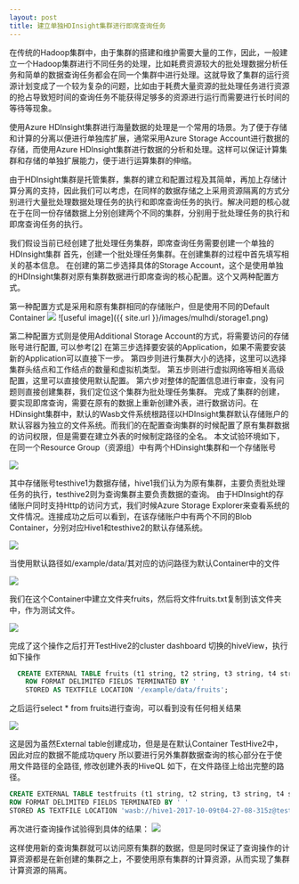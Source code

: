 ```yaml
---
layout: post
title: 建立单独HDInsight集群进行即席查询任务
---
```


在传统的Hadoop集群中，由于集群的搭建和维护需要大量的工作，因此，一般建立一个Hadoop集群进行不同任务的处理，比如耗费资源较大的批处理数据分析任务和简单的数据查询任务都会在同一个集群中进行处理。这就导致了集群的运行资源计划变成了一个较为复杂的问题，比如由于耗费大量资源的批处理任务进行资源的抢占导致短时间的查询任务不能获得足够多的资源进行运行而需要进行长时间的等待等现象。

使用Azure HDInsight集群进行海量数据的处理是一个常用的场景。为了便于存储和计算的分离以便进行单独库扩展，通常采用Azure Storage Account进行数据的存储，而使用Azure HDInsight集群进行数据的分析和处理。这样可以保证计算集群和存储的单独扩展能力，便于进行运算集群的伸缩。

由于HDInsight集群是托管集群，集群的建立和配置过程及其简单，再加上存储计算分离的支持，因此我们可以考虑，在同样的数据存储之上采用资源隔离的方式分别进行大量批处理数据处理任务的执行和即席查询任务的执行。解决问题的核心就在于在同一份存储数据上分别创建两个不同的集群，分别用于批处理任务的执行和即席查询任务的执行。

我们假设当前已经创建了批处理任务集群，即席查询任务需要创建一个单独的HDInsight集群
首先，创建一个批处理任务集群。在创建集群的过程中首先填写相关的基本信息。
在创建的第二步选择具体的Storage Account，这个是使用单独的HDInsight集群对原有集群数据进行即席查询的核心配置。这个又两种配置方式。

第一种配置方式是采用和原有集群相同的存储账户，但是使用不同的Default Container
![](https://github.com/yazha-MS/yazha-ms.github.io/blob/master/images/mulhdi/storage1.png)
![useful image]({{ site.url }}/images/mulhdi/storage1.png)

第二种配置方式则是使用Additional Storage Account的方式，将需要访问的存储账号进行配置, 可以参考[[2]][additionaldoc]
在第三步选择要安装的Application，如果不需要安装新的Application可以直接下一步。
第四步则进行集群大小的选择，这里可以选择集群头结点和工作结点的数量和虚拟机类型。
第五步则进行虚拟网络等相关高级配置，这里可以直接使用默认配置。
第六步对整体的配置信息进行审查，没有问题则直接创建集群，我们定位这个集群为批处理任务集群。
完成了集群的创建，要实现即席查询，需要在原有的数据上重新创建外表，进行数据访问。在HDinsight集群中，默认的Wasb文件系统根路径以HDInsight集群默认存储账户的默认容器为独立的文件系统。而我们的在配置查询集群的时候配置了原有集群数据的访问权限，但是需要在建立外表的时候制定路径的全名。 
本文试验环境如下，在同一个Resource Group（资源组）中有两个HDinsight集群和一个存储账号

![](https://github.com/yazha-MS/yazha-ms.github.io/blob/master/images/mulhdi/rg1.png)

其中存储账号testhive1为数据存储，hive1我们认为为原有集群，主要负责批处理任务的执行，testhive2则为查询集群主要负责数据的查询。 
由于HDInsight的存储账户同时支持Http的访问方式，我们时候Azure Storage Explorer来查看系统的文件情况。连接成功之后可以看到，在该存储账户中有两个不同的Blob Container，分别对应Hive1和testhive2的默认存储系统。

![](https://github.com/yazha-MS/yazha-ms.github.io/blob/master/images/mulhdi/storage2.png)

当使用默认路径如/example/data/其对应的访问路径为默认Container中的文件

![](https://github.com/yazha-MS/yazha-ms.github.io/blob/master/images/mulhdi/storage3.png)

我们在这个Container中建立文件夹fruits，然后将文件fruits.txt复制到该文件夹中，作为测试文件。

 ![](https://github.com/yazha-MS/yazha-ms.github.io/blob/master/images/mulhdi/storage4.png)
 
完成了这个操作之后打开TestHive2的cluster dashboard 切换的hiveView，执行如下操作
```sql
  CREATE EXTERNAL TABLE fruits (t1 string, t2 string, t3 string, t4 string, t5 string, t6 string, t7 string)
    ROW FORMAT DELIMITED FIELDS TERMINATED BY ' '
    STORED AS TEXTFILE LOCATION '/example/data/fruits';  
```

之后运行select * from fruits进行查询，可以看到没有任何相关结果

![](https://github.com/yazha-MS/yazha-ms.github.io/blob/master/images/mulhdi/result1.png)

这是因为虽然External table创建成功，但是是在默认Container TestHive2中，因此对应的数据不能成功query
所以要进行另外集群数据查询的核心部分在于使用文件路径的全路径, 修改创建外表的HiveQL 如下，在文件路径上给出完整的路径。

```sql
CREATE EXTERNAL TABLE testfruits (t1 string, t2 string, t3 string, t4 string, t5 string, t6 string, t7 string)
ROW FORMAT DELIMITED FIELDS TERMINATED BY ' '
STORED AS TEXTFILE LOCATION 'wasb://hive1-2017-10-09t04-27-08-315z@testhive1.blob.core.chinacloudapi.cn/example/data/fruits';
```

再次进行查询操作试验得到具体的结果：
![](https://github.com/yazha-MS/yazha-ms.github.io/blob/master/images/mulhdi/result2.png)


这样使用新的查询集群就可以访问原有集群的数据，但是同时保证了查询操作的计算资源都是在新创建的集群之上，不要使用原有集群的计算资源，从而实现了集群计算资源的隔离。

[additionaldoc]: https://docs.microsoft.com/en-us/azure/hdinsight/hdinsight-hadoop-add-storage "文档"